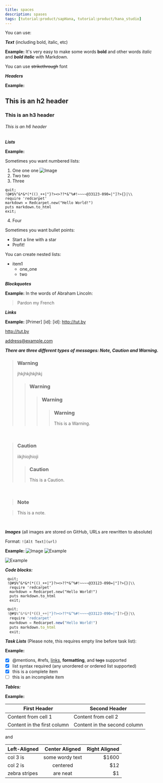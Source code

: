 ```yaml
---
title: spaces
description: spases
tags: [tutorial:product/sapHana, tutorial:product/hana_studio]
---
```


   You can use:

   ***Text*** (including bold, italic, etc)

  **Example:** 
It's very easy to make some words **bold** and other words *italic* and ***bold italic*** with Markdown.

 You can use ~~strikethrough~~ font

   ***Headers***

  **Example:** 
## This is an h2 header 
### This is an h3 header
###### This is an h6 header

 ***Lists***

  **Example:** 
  
 Sometimes you want numbered lists:

1. One
 one
 one
  ![Image](https://octodex.github.com/images/yaktocat.png)
2. Two 
 two
3. Three
```markup
quit;
!@#$%^&*&*(*(()_++|"}?><>??*&^%#!~~~~@33123-090=|"]?>{}|\\
require 'redcarpet'
markdown = Redcarpet.new("Hello World!")
puts markdown.to_html
exit;
```
4. Four

 Sometimes you want bullet points:

  * Start a line with a star
 * Profit!

 You can create nested lists: 

 * item1
    * one_one
    * two

***Blockquotes***

  **Example:** 
 In the words of Abraham Lincoln:
 > Pardon my French

  ***Links***

  **Example:** 
[Primer] [id]:
 [id]: http://tut.by

  <http://tut.by>

<address@example.com>

  ***There are three different types of messages: Note, Caution and Warning.***

 >### Warning
>jhkjhkjhkjhkj
>>### Warning
 >>>### Warning
>>>>### Warning
>>>>This is a Warning. 

&nbsp;

>### Caution
>iikjhiojhioji
>>### Caution
>>This is a Caution. 

 &nbsp;

 >### Note

>This is a note. 

&nbsp;

***Images*** (all images are stored on GitHub, URLs are rewritten to absolute)

 Format: `![Alt Text](url)`

  **Example:** 
  ![Image](https://octodex.github.com/images/yaktocat.png)
![Example](http://www.kinomania.ru/images/posters/154766.jpg)


![Example](http://bestfotoposter.ru/downloads/priroda/more/6000%D1%854285-96dpi-foto-oblaka-nad-morem.jpg)


***Code blocks:***

```markup
 quit;
 !@#$%^&*&*(*(()_++|"}?><>??*&^%#!~~~~@33123-090=|"]?>{}|\\
  require 'redcarpet'
  markdown = Redcarpet.new("Hello World!")
  puts markdown.to_html
  exit;
```

```js
 quit;
 !@#$%^&*&*(*(()_++|"}?><>??*&^%#!~~~~@33123-090=|"]?>{}|\\
  require 'redcarpet'
  markdown = Redcarpet.new("Hello World!")
  puts markdown.to_html
  exit;
```

***Task Lists*** (Please note, this requires empty line before task list):

  **Example:** 
  
 - [x] @mentions, #refs, [links](), **formatting**, and ~~tags~~ supported
 - [x] list syntax required (any unordered or ordered list supported)
 - [x] this is a complete item
 - [ ] this is an incomplete item

***Tables:***

  **Example:** 

 First Header | Second Header
 ------------ | -------------
 Content from cell 1 | Content from cell 2
 Content in the first column | Content in the second column


and

| Left-Aligned  | Center Aligned  | Right Aligned |
| :------------ |:---------------:| -----:|
| col 3 is      | some wordy text | $1600 |
| col 2 is      | centered        |   $12 |
| zebra stripes | are neat        |    $1 |
